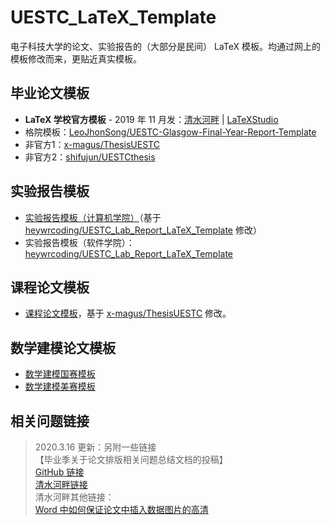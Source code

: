# UESTC_LaTeX_Template

电子科技大学的论文、实验报告的（大部分是民间） LaTeX 模板。均通过网上的模板修改而来，更贴近真实模板。


## 毕业论文模板

* **LaTeX 学校官方模板** - 2019 年 11 月发：[清水河畔] | [LaTeXStudio]
* 格院模板：[LeoJhonSong/UESTC-Glasgow-Final-Year-Report-Template]
* 非官方1：[x-magus/ThesisUESTC]
* 非官方2：[shifujun/UESTCthesis]


[清水河畔]:http://bbs.uestc.edu.cn/forum.php?mod=viewthread&tid=1762158
[LaTeXStudio]:https://www.latexstudio.net/archives/51786.html
[x-magus/ThesisUESTC]:https://github.com/x-magus/ThesisUESTC
[shifujun/UESTCthesis]:https://github.com/shifujun/UESTCthesis
[LeoJhonSong/UESTC-Glasgow-Final-Year-Report-Template]:https://github.com/LeoJhonSong/UESTC-Glasgow-Final-Year-Report-Template

## 实验报告模板

* [实验报告模板（计算机学院）]（基于 [heywrcoding/UESTC_Lab_Report_LaTeX_Template] 修改）
* 实验报告模板（软件学院）：[heywrcoding/UESTC_Lab_Report_LaTeX_Template]

[实验报告模板（计算机学院）]:https://github.com/lyh543/UESTC_LaTeX_Template/tree/master/Lab_Report
[heywrcoding/UESTC_Lab_Report_LaTeX_Template]:https://github.com/heywrcoding/UESTC_Lab_Report_LaTeX_Template/

## 课程论文模板

* [课程论文模板]，基于 [x-magus/ThesisUESTC] 修改。 

[课程论文模板]:https://github.com/lyh543/UESTC_LaTeX_Template/tree/master/Course_Thesis

## 数学建模论文模板

* [数学建模国赛模板](https://github.com/latexstudio/CUMCMThesis)
* [数学建模美赛模板](https://github.com/latexstudio-org/mcmthesis)

## 相关问题链接

> 2020.3.16 更新：另附一些链接  
> 【毕业季关于论文排版相关问题总结文档的投稿】  
> [GitHub 链接](https://github.com/CuiaCuiSha/UseWordInThesis)  
> [清水河畔链接](http://bbs.uestc.edu.cn/forum.php?mod=viewthread&tid=1762158)  
> 清水河畔其他链接：  
> [Word 中如何保证论文中插入数据图片的高清](http://bbs.uestc.edu.cn/forum.php?mod=viewthread&tid=1791554)  

